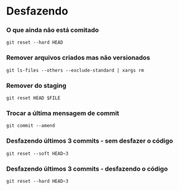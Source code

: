 Desfazendo
==========

### O que ainda não está comitado

```
git reset --hard HEAD

```

### Remover arquivos criados mas não versionados

```
git ls-files --others --exclude-standard | xargs rm

```

### Remover do staging

```
git reset HEAD $FILE

```

### Trocar a última mensagem de commit

```
git commit --amend

```

### Desfazendo últimos 3 commits - sem desfazer o código

```
git reset --soft HEAD~3

```

### Desfazendo últimos 3 commits - desfazendo o código

```
git reset --hard HEAD~3

```

